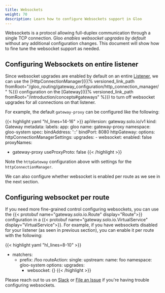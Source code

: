 ```yaml
---
title: Websockets
weight: 70
description: Learn how to configure Websockets support in Gloo
---
```


Websockets is a protocol allowing full-duplex communication through a single TCP connection. Gloo _enables websocket upgrades by default_ without any additional configuration changes. This document will show how to fine tune the websocket support as needed. 

## Configuring Websockets on entire listener

Since websocket upgrades are enabled by default on an entire [Listener](https://www.envoyproxy.io/docs/envoy/latest/configuration/listeners/listeners), we can use the [HttpConnectionManager]({{% versioned_link_path fromRoot="/gloo_routing/gateway_configuration/http_connection_manager/" %}}) configuration on the [Gateway]({{% versioned_link_path fromRoot="/introduction/concepts#gateways" %}}) to turn off websocket upgrades for all connections on that listener. 

For example, the default `gateway-proxy` can be configured like the following:

{{< highlight yaml "hl_lines=14-16" >}}
apiVersion: gateway.solo.io/v1
kind: Gateway
metadata:
  labels:
    app: gloo
  name: gateway-proxy
  namespace: gloo-system
spec:
  bindAddress: '::'
  bindPort: 8080
  httpGateway:
    options:
      httpConnectionManagerSettings:
        upgrades:
        - websocket:
            enabled: false
  proxyNames:
  - gateway-proxy
  useProxyProto: false
{{< /highlight >}}

Note the `httpGateway` configuration above with settings for the `httpConnectionManager`. 

We can also configure whether websocket is enabled per route as we see in the next section.

## Configuring websocket per route

If you need more fine-grained control configuring websockets, you can use the {{< protobuf name="gateway.solo.io.Route" display="Route">}} configuration in a {{< protobuf name="gateway.solo.io.VirtualService" display="VirtualService">}}. For example, if you have websockets disabled for your listener (as seen in previous section), you can enable it per route with the following:

{{< highlight yaml "hl_lines=8-10" >}}
- matchers:
    - prefix: /foo
   routeAction:
     single:
       upstream:
         name: foo
         namespace: gloo-system
    options:
      upgrades:
      - websocket: {}
{{< /highlight >}}

Please reach out to us on [Slack](https://slack.solo.io) or [File an Issue](https://github.com/solo-io/gloo/issues/new) if you're having trouble configuring websockets. 
